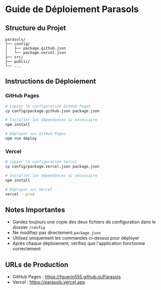# Guide de Déploiement Parasols

## Structure du Projet

```
parasols/
├── config/
│   ├── package.github.json
│   └── package.vercel.json
├── src/
├── public/
└── ...
```

## Instructions de Déploiement

### GitHub Pages

```bash
# Copier la configuration GitHub Pages
cp config/package.github.json package.json

# Installer les dépendances si nécessaire
npm install

# Déployer sur GitHub Pages
npm run deploy
```

### Vercel

```bash
# Copier la configuration Vercel
cp config/package.vercel.json package.json

# Installer les dépendances si nécessaire
npm install

# Déployer sur Vercel
vercel --prod
```

## Notes Importantes

- Gardez toujours une copie des deux fichiers de configuration dans le dossier `/config`
- Ne modifiez pas directement `package.json`
- Utilisez uniquement les commandes ci-dessus pour déployer
- Après chaque déploiement, vérifiez que l'application fonctionne correctement

## URLs de Production

- GitHub Pages : https://fguerin555.github.io/Parasols
- Vercel : https://parasols.vercel.app

